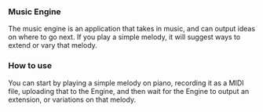 ### Music Engine
The music engine is an application that takes in music, and can output ideas on where to go next. If you play a simple melody, it will suggest ways to extend or vary that melody.

### How to use
You can start by playing a simple melody on piano, recording it as a MIDI file, uploading that to the Engine, and then wait for the Engine to output an extension, or variations on that melody.
